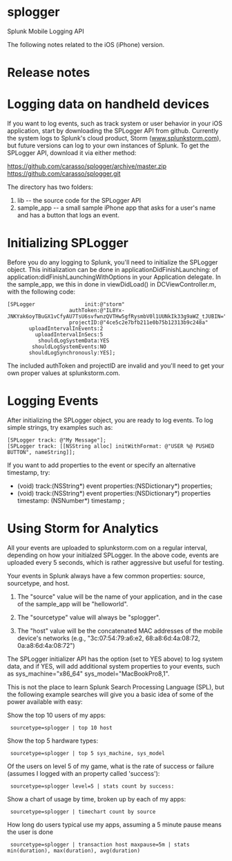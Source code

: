 splogger
========

Splunk Mobile Logging API

The following notes related to the iOS (iPhone) version.


# Release notes #


# Logging data on handheld devices #

If you want to log events, such as track system or user behavior in
your iOS application, start by downloading the SPLogger API from
github. Currently the system logs to Splunk's cloud product, Storm
(www.splunkstorm.com), but future versions can log to your own instances
of Splunk.  To get the SPLogger API, download it via either method:

  https://github.com/carasso/splogger/archive/master.zip
  https://github.com/carasso/splogger.git

The directory has two folders:

1) lib --  the source code for the SPLogger API
2) sample_app -- a small sample iPhone app that asks for a user's name
   and has a button that logs an event.


# Initializing SPLogger #

Before you do any logging to Splunk, you'll need to initialize the
SPLogger object.  This initialization can be done in applicationDidFinishLaunching:
of application:didFinishLaunchingWithOptions in your Application delegate.  In the
sample_app, we this in done in viewDidLoad() in DCViewController.m, with the 
following code:
 
    [SPLogger                init:@"storm" 
                        authToken:@"IL8Yx-JNKYak6oyTBuGX1vCfyAU7TsU6svfwnzQVTHw5gfRysmbV0l1UUNkIk33g9aWZ_tJUBIN="
                        projectID:@"4ce5c2e7bfb211e0b75b12313b9c248a"
           uploadIntervalInEvents:2 
             uploadIntervalInSecs:5 
              shouldLogSystemData:YES 
            shouldLogSystemEvents:NO 
           shouldLogSynchronously:YES];

The included authToken and projectID are invalid and you'll need to get your own proper values at splunkstorm.com.




# Logging Events #
After initializing the SPLogger object, you are ready to log events. To log simple strings, try examples such as:

    [SPLogger track: @"My Message"];
    [SPLogger track: [[NSString alloc] initWithFormat: @"USER %@ PUSHED BUTTON", nameString]];

If you want to add properties to the event or specify an alternative timestamp, try:

   + (void) track:(NSString*) event properties:(NSDictionary*) properties;
   + (void) track:(NSString*) event properties:(NSDictionary*) properties timestamp: (NSNumber*) timestamp ;


# Using Storm for Analytics

All your events are uploaded to splunkstorm.com on a regular interval,
depending on how your initialzed SPLogger.  In the above code, events
are uploaded every 5 seconds, which is rather aggressive but useful
for testing.

Your events in Splunk always have a few common properties: source,
sourcetype, and host.  

1) The "source" value will be the name of your application, and in the
   case of the sample_app will be "helloworld".

2) The "sourcetype" value will always be "splogger".

3) The "host" value will be the concatenated MAC addresses of the
   mobile device's networks (e.g., "3c:07:54:79:a6:e2,
   68:a8:6d:4a:08:72, 0a:a8:6d:4a:08:72")

The SPLogger initializer API has the option (set to YES above) to log
system data, and if YES, will add additional system properties to your
events, such as sys_machine="x86_64" sys_model="MacBookPro8,1".

This is not the place to learn Splunk Search Processing Language
(SPL), but the following example searches will give you a basic idea
of some of the power available with easy:

Show the top 10 users of my apps:  

     sourcetype=splogger | top 10 host

Show the top 5 hardware types:

     sourcetype=splogger | top 5 sys_machine, sys_model

Of the users on level 5 of my game, what is the rate of success or failure (assumes I logged with an property called 'success'):

     sourcetype=splogger level=5 | stats count by success:

Show a chart of usage by time, broken up by each of my apps:

     sourcetype=splogger | timechart count by source

How long do users typical use my apps, assuming a 5 minute pause means the user is done

     sourcetype=splogger | transaction host maxpause=5m | stats min(duration), max(duration), avg(duration)
